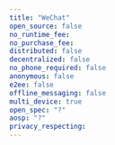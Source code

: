 ```yaml
---
title: "WeChat"
open_source: false
no_runtime_fee:
no_purchase_fee:
distributed: false
decentralized: false
no_phone_required: false
anonymous: false
e2ee: false
offline_messaging: false
multi_device: true
open_spec: "?"
aosp: "?"
privacy_respecting:
---
```


